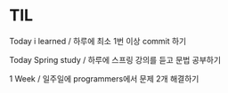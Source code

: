 # TIL
Today i learned / 하루에 최소 1번 이상 commit 하기

Today Spring study / 하루에 스프링 강의를 듣고 문법 공부하기

1 Week / 일주일에 programmers에서 문제 2개 해결하기
